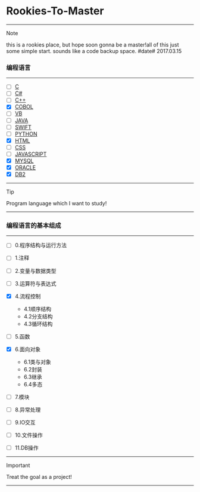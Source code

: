 # Rookies-To-Master
<hr>

> [!note]
> this is a rookies place, but hope soon gonna be a master!all of this just some simple start.
> sounds like a code backup space. #date# 2017.03.15

### 编程语言
<hr>

- [ ] [C](C)<br>
- [ ] [C#](C#)<br>
- [ ] [C++](C++)<br>
- [x] [COBOL](COBOL)<br>
- [ ] [VB](VB)<br>
- [ ] [JAVA](java)<br>
- [ ] [SWIFT](swift)<br>
- [ ] [PYTHON](python)<br>
- [x] [HTML](html)<br>
- [ ] [CSS](css)<br>
- [ ] [JAVASCRIPT](javascript)
- [x] [MYSQL](sql/mysql)
- [x] [ORACLE](sql/oracle)
- [x] [DB2](sql/db2)
<hr>

> [!tip]
> Program language which I want to study!
<hr>

### 编程语言的基本组成
<hr>

- [ ] 0.程序结构与运行方法<br>
- [ ] 1.注释<br>
- [ ] 2.变量与数据类型<br>
- [ ] 3.运算符与表达式<br>
- [x] 4.流程控制<br>
  - 4.1顺序结构
  - 4.2分支结构
  - 4.3循环结构

- [ ] 5.函数<br>
- [x] 6.面向对象<br>
  - 6.1类与对象<br>
  - 6.2封装<br>
  - 6.3继承<br>
  - 6.4多态<br>

- [ ] 7.模块<br>
- [ ] 8.异常处理<br>
- [ ] 9.IO交互<br>
- [ ] 10.文件操作<br>
- [ ] 11.DB操作
<hr>

> [!important]
> Treat the goal as a project!
<hr>
